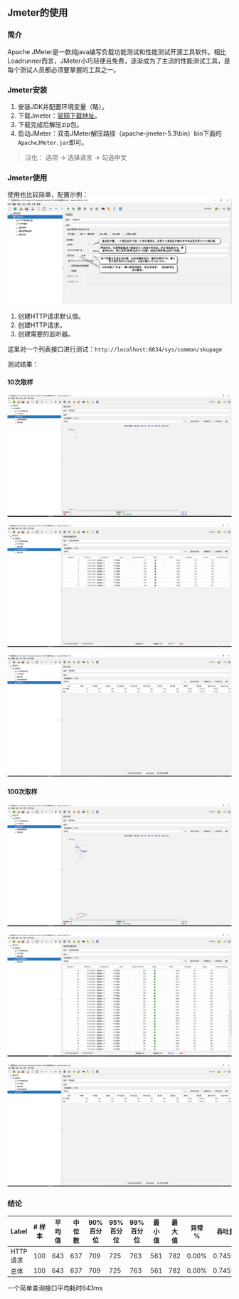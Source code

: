 ## Jmeter的使用
### 简介

Apache JMeter是一款纯java编写负载功能测试和性能测试开源工具软件。相比Loadrunner而言，JMeter小巧轻便且免费，逐渐成为了主流的性能测试工具，是每个测试人员都必须要掌握的工具之一。

### Jmeter安装

1.  安装JDK并配置环境变量（略）。
2. 下载Jmeter：[官网下载地址](http://jmeter.apache.org/download_jmeter.cgi)。
3. 下载完成后解压zip包。
4. 启动JMeter：双击JMeter解压路径（apache-jmeter-5.3\bin）bin下面的`ApacheJMeter.jar`即可。

> 汉化：
> 选项 -> 选择语言 -> 勾选中文

### Jmeter使用
使用也比较简单，配置示例：
![](../../images/jmeter_1.png)

1. 创建HTTP请求默认值。
2. 创建HTTP请求。
3. 创建需要的监听器。

这里对一个列表接口进行测试：`http://localhost:8034/sys/common/skupage`

测试结果：

#### 10次取样
![](../../images/jmeter_test_1.png)

![](../../images/jmeter_test_2.png)

![](../../images/jmeter_test_3.png)

#### 100次取样
![](../../images/jmeter_test_4.png)

![](../../images/jmeter_test_5.png)

![](../../images/jmeter_test_6.png)



### 结论

| Label    | # 样本 | 平均值 | 中位数 | 90% 百分位 | 95% 百分位 | 99% 百分位 | 最小值 | 最大值 | 异常 % | 吞吐量  | 接收 KB/sec | 发送 KB/sec |
| -------- | ------ | ------ | ------ | ---------- | ---------- | ---------- | ------ | ------ | ------ | ------- | ----------- | ----------- |
| HTTP请求 | 100    | 643    | 637    | 709        | 725        | 763        | 561    | 782    | 0.00%  | 0.74598 | 6.07        | 0.1         |
| 总体     | 100    | 643    | 637    | 709        | 725        | 763        | 561    | 782    | 0.00%  | 0.74598 | 6.07        | 0.1         |

一个简单查询接口平均耗时643ms